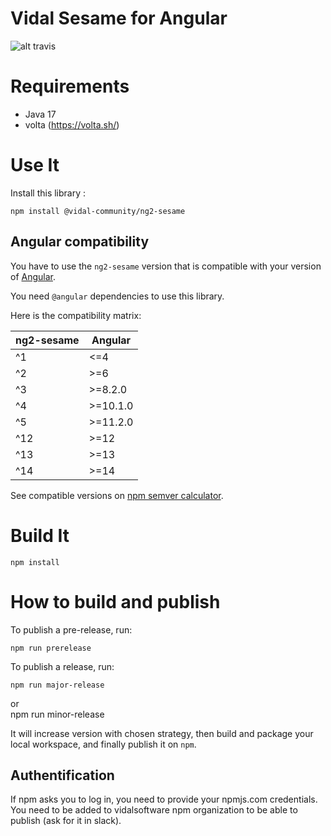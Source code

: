 Vidal Sesame for Angular
===

![alt travis](https://api.travis-ci.org/vidal-community/ng2-sesame.svg?branch=master)

# Requirements

- Java 17
- volta (https://volta.sh/)

# Use It

Install this library :

    npm install @vidal-community/ng2-sesame
    
## Angular compatibility

You have to use the `ng2-sesame` version that is compatible with your version of [Angular](https://github.com/angular/angular).

You need `@angular` dependencies to use this library.

Here is the compatibility matrix:

| ng2-sesame | Angular  |
|------------|----------|
| ^1         | <=4      |
| ^2         | >=6      |
| ^3         | >=8.2.0  |
| ^4         | >=10.1.0 |
| ^5         | >=11.2.0 |
| ^12        | >=12     |
| ^13        | >=13     |
| ^14        | >=14     |

See compatible versions on [npm semver calculator](https://semver.npmjs.com).

# Build It

    npm install
    
# How to build and publish

To publish a pre-release, run:

    npm run prerelease
    
To publish a release, run:

    npm run major-release
or   
    npm run minor-release

It will increase version with chosen strategy, then build and package your 
local workspace, and finally publish it on `npm`.

## Authentification

If npm asks you to log in, you need to provide your npmjs.com credentials.
You need to be added to vidalsoftware npm organization to be able to publish (ask for it in slack).
